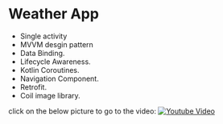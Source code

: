 # Weather App

- Single activity
- MVVM desgin pattern
- Data Binding.
- Lifecycle Awareness.
- Kotlin Coroutines.
- Navigation Component.
- Retrofit.
- Coil image library.

click on the below picture to go to the video:
[![Youtube Video](https://i.suar.me/1Zvjd/m)](https://youtu.be/AeaI0uj-Kvc)



